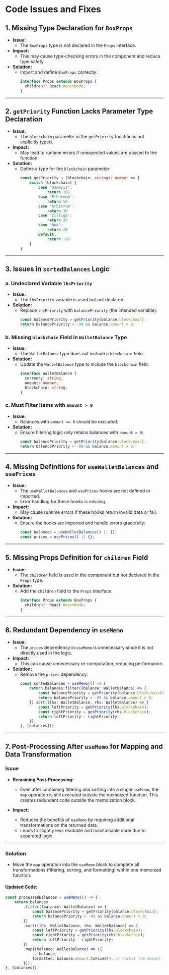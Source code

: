 # Code Issues and Fixes

## **1. Missing Type Declaration for `BoxProps`**
- **Issue:** 
  - The `BoxProps` type is not declared in the `Props` interface.
- **Impact:** 
  - This may cause type-checking errors in the component and reduce type safety.
- **Solution:** 
  - Import and define `BoxProps` correctly:
    ```typescript
    interface Props extends BoxProps {
      children?: React.ReactNode;
    }
    ```

---

## **2. `getPriority` Function Lacks Parameter Type Declaration**
- **Issue:** 
  - The `blockchain` parameter in the `getPriority` function is not explicitly typed.
- **Impact:** 
  - May lead to runtime errors if unexpected values are passed to the function.
- **Solution:** 
  - Define a type for the `blockchain` parameter:
    ```typescript
    const getPriority = (blockchain: string): number => {
        switch (blockchain) {
            case 'Osmosis':
                return 100
            case 'Ethereum':
                return 50
            case 'Arbitrum':
                return 30
            case 'Zilliqa':
                return 20
            case 'Neo':
                return 20
            default:
                return -99
        }
    }
    ```

---

## **3. Issues in `sortedBalances` Logic**
### **a. Undeclared Variable `lhsPriority`**
- **Issue:** 
  - The `lhsPriority` variable is used but not declared.
- **Solution:** 
  - Replace `lhsPriority` with `balancePriority` (the intended variable):
    ```typescript
    const balancePriority = getPriority(balance.blockchain);
    return balancePriority > -99 && balance.amount > 0;
    ```

### **b. Missing `blockchain` Field in `WalletBalance` Type**
- **Issue:** 
  - The `WalletBalance` type does not include a `blockchain` field.
- **Solution:** 
  - Update the `WalletBalance` type to include the `blockchain` field:
    ```typescript
    interface WalletBalance {
      currency: string;
      amount: number;
      blockchain: string;
    }
    ```

### **c. Must Filter Items with `amount > 0`**
- **Issue:** 
  - Balances with `amount <= 0` should be excluded.
- **Solution:** 
  - Ensure filtering logic only retains balances with `amount > 0`:
    ```typescript
    const balancePriority = getPriority(balance.blockchain);
    return balancePriority > -99 && balance.amount > 0;
    ```

---

## **4. Missing Definitions for `useWalletBalances` and `usePrices`**
- **Issue:** 
  - The `useWalletBalances` and `usePrices` hooks are not defined or imported.
  - Error handling for these hooks is missing.
- **Impact:** 
  - May cause runtime errors if these hooks return invalid data or fail.
- **Solution:** 
  - Ensure the hooks are imported and handle errors gracefully:
    ```typescript
    const balances = useWalletBalances() || [];
    const prices = usePrices() || {};
    ```

---

## **5. Missing Props Definition for `children` Field**
- **Issue:** 
  - The `children` field is used in the component but not declared in the `Props` type.
- **Solution:** 
  - Add the `children` field to the `Props` interface:
    ```typescript
    interface Props extends BoxProps {
      children?: React.ReactNode;
    }
    ```

---

## **6. Redundant Dependency in `useMemo`**
- **Issue:** 
  - The `prices` dependency in `useMemo` is unnecessary since it is not directly used in the logic.
- **Impact:** 
  - This can cause unnecessary re-computation, reducing performance.
- **Solution:** 
  - Remove the `prices` dependency:
    ```typescript
    const sortedBalances = useMemo(() => {
        return balances.filter((balance: WalletBalance) => {
            const balancePriority = getPriority(balance.blockchain);
            return balancePriority > -99 && balance.amount > 0;
        }).sort((lhs: WalletBalance, rhs: WalletBalance) => {
            const leftPriority = getPriority(lhs.blockchain);
            const rightPriority = getPriority(rhs.blockchain);
            return leftPriority - rightPriority;
        });
    }, [balances]);
    ```

---

## **7. Post-Processing After `useMemo` for Mapping and Data Transformation**
### **Issue**
- **Remaining Post-Processing:**
  - Even after combining filtering and sorting into a single `useMemo`, the `map` operation is still executed outside the memoized function. This creates redundant code outside the memoization block.
  
- **Impact:**
  - Reduces the benefits of `useMemo` by requiring additional transformations on the returned data.
  - Leads to slightly less readable and maintainable code due to separated logic.

---

### **Solution**
- Move the `map` operation into the `useMemo` block to complete all transformations (filtering, sorting, and formatting) within one memoized function.

#### **Updated Code:**
```typescript
const processedBalances = useMemo(() => {
    return balances
        .filter((balance: WalletBalance) => {
            const balancePriority = getPriority(balance.blockchain);
            return balancePriority > -99 && balance.amount > 0;
        })
        .sort((lhs: WalletBalance, rhs: WalletBalance) => {
            const leftPriority = getPriority(lhs.blockchain);
            const rightPriority = getPriority(rhs.blockchain);
            return leftPriority - rightPriority;
        })
        .map((balance: WalletBalance) => ({
            ...balance,
            formatted: balance.amount.toFixed(), // Format the amount in the final step
        }));
}, [balances]);